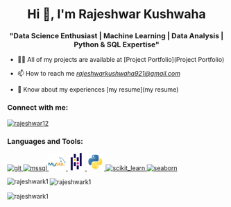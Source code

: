 <h1 align="center">Hi 👋, I'm Rajeshwar Kushwaha</h1>
<h3 align="center">"Data Science Enthusiast | Machine Learning | Data Analysis | Python & SQL Expertise"</h3>

- 👨‍💻 All of my projects are available at [Project Portfolio](Project Portfolio)

- 📫 How to reach me *rajeshwarkushwaha921@gmail.com*

- 📄 Know about my experiences [my resume](my resume)

<h3 align="left">Connect with me:</h3>
<p align="left">
<a href="https://linkedin.com/in/rajeshwar12" target="blank"><img align="center" src="https://raw.githubusercontent.com/rahuldkjain/github-profile-readme-generator/master/src/images/icons/Social/linked-in-alt.svg" alt="rajeshwar12" height="30" width="40" /></a>
</p>

<h3 align="left">Languages and Tools:</h3>
<p align="left"> <a href="https://git-scm.com/" target="_blank" rel="noreferrer"> <img src="https://www.vectorlogo.zone/logos/git-scm/git-scm-icon.svg" alt="git" width="40" height="40"/> </a> <a href="https://www.microsoft.com/en-us/sql-server" target="_blank" rel="noreferrer"> <img src="https://www.svgrepo.com/show/303229/microsoft-sql-server-logo.svg" alt="mssql" width="40" height="40"/> </a> <a href="https://www.mysql.com/" target="_blank" rel="noreferrer"> <img src="https://raw.githubusercontent.com/devicons/devicon/master/icons/mysql/mysql-original-wordmark.svg" alt="mysql" width="40" height="40"/> </a> <a href="https://pandas.pydata.org/" target="_blank" rel="noreferrer"> <img src="https://raw.githubusercontent.com/devicons/devicon/2ae2a900d2f041da66e950e4d48052658d850630/icons/pandas/pandas-original.svg" alt="pandas" width="40" height="40"/> </a> <a href="https://www.python.org" target="_blank" rel="noreferrer"> <img src="https://raw.githubusercontent.com/devicons/devicon/master/icons/python/python-original.svg" alt="python" width="40" height="40"/> </a> <a href="https://scikit-learn.org/" target="_blank" rel="noreferrer"> <img src="https://upload.wikimedia.org/wikipedia/commons/0/05/Scikit_learn_logo_small.svg" alt="scikit_learn" width="40" height="40"/> </a> <a href="https://seaborn.pydata.org/" target="_blank" rel="noreferrer"> <img src="https://seaborn.pydata.org/_images/logo-mark-lightbg.svg" alt="seaborn" width="40" height="40"/> </a> </p>

<p><img align="left" src="https://github-readme-stats.vercel.app/api/top-langs?username=rajeshwark1&show_icons=true&locale=en&layout=compact" alt="rajeshwark1" /></p>

<p>&nbsp;<img align="center" src="https://github-readme-stats.vercel.app/api?username=rajeshwark1&show_icons=true&locale=en" alt="rajeshwark1" /></p>

<p><img align="center" src="https://github-readme-streak-stats.herokuapp.com/?user=rajeshwark1&" alt="rajeshwark1" /></p>
